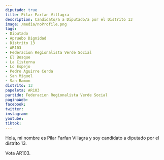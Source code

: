 ```yaml
---
diputado: true
title: Pilar Farfan Villagra
description: Candidato/a a Diputado/a por el Distrito 13
image: /media/noProfile.png
tags:
- Diputado
- Apruebo Dignidad
- Distrito 13
- AR103
- Federacion Regionalista Verde Social
- El Bosque
- La Cisterna
- Lo Espejo
- Pedro Aguirre Cerda
- San Miguel
- San Ramon
distrito: 13
papeleta: AR103
partido: Federacion Regionalista Verde Social
paginaWeb:
facebook:
twitter:
instagram:
youtube:
tiktok:
---
```

Hola, mi nombre es Pilar Farfan Villagra y soy candidato a diputado por el distrito 13.

Vota AR103.